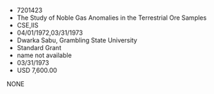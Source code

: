* 7201423
* The Study of Noble Gas Anomalies in the Terrestrial Ore     Samples
* CSE,IIS
* 04/01/1972,03/31/1973
* Dwarka Sabu, Grambling State University
* Standard Grant
*   name not available
* 03/31/1973
* USD 7,600.00

NONE